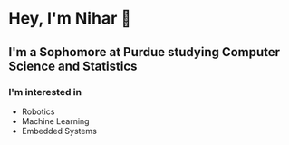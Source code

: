 # Hey, I'm Nihar 👋

## I'm a Sophomore at Purdue studying Computer Science and Statistics

### I'm interested in
- Robotics
- Machine Learning
- Embedded Systems

